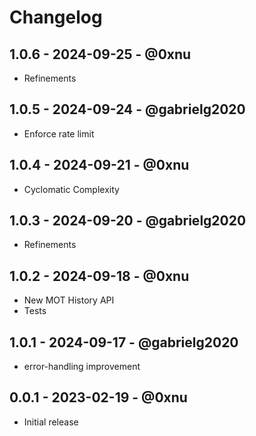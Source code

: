 # Changelog

## 1.0.6 - 2024-09-25 - @0xnu
* Refinements

## 1.0.5 - 2024-09-24 - @gabrielg2020
* Enforce rate limit

## 1.0.4 - 2024-09-21 - @0xnu
* Cyclomatic Complexity

## 1.0.3 - 2024-09-20 - @gabrielg2020
* Refinements

## 1.0.2 - 2024-09-18 - @0xnu
* New MOT History API
* Tests

## 1.0.1 - 2024-09-17 - @gabrielg2020
* error-handling improvement

## 0.0.1 - 2023-02-19 - @0xnu
* Initial release
